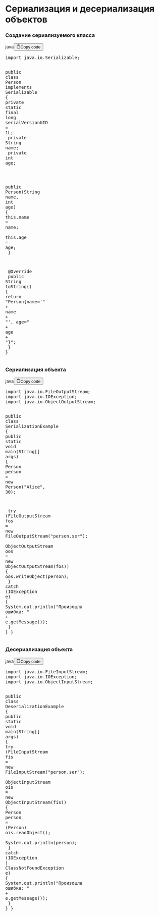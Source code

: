 <h1>Сериализация и десериализация объектов</h1>
<h3>Создание сериализуемого класса</h3>
<div class="code-element"><div class="lang-line"><text>java</text><button class="copy-button" onclick="copyCode(this)"><svg stroke="currentColor" fill="none" stroke-width="2" viewBox="0 0 24 24" stroke-linecap="round" stroke-linejoin="round" class="h-4 w-4" height="1em" width="1em" xmlns="http://www.w3.org/2000/svg"><path d="M16 4h2a2 2 0 0 1 2 2v14a2 2 0 0 1-2 2H6a2 2 0 0 1-2-2V6a2 2 0 0 1 2-2h2"></path><rect x="8" y="2" width="8" height="4" rx="1" ry="1"></rect></svg><text>Copy code</text></button></div><div class="code"><div class="highlight"><pre><span></span><span class="kn">import</span><span class="w"> </span><span class="nn">java.io.Serializable</span><span class="p">;</span>

<span class="kd">public</span><span class="w"> </span><span class="kd">class</span> <span class="nc">Person</span><span class="w"> </span><span class="kd">implements</span><span class="w"> </span><span class="n">Serializable</span><span class="w"> </span><span class="p">{</span>
<span class="w">    </span><span class="kd">private</span><span class="w"> </span><span class="kd">static</span><span class="w"> </span><span class="kd">final</span><span class="w"> </span><span class="kt">long</span><span class="w"> </span><span class="n">serialVersionUID</span><span class="w"> </span><span class="o">=</span><span class="w"> </span><span class="mi">1L</span><span class="p">;</span>
<span class="w">    </span><span class="kd">private</span><span class="w"> </span><span class="n">String</span><span class="w"> </span><span class="n">name</span><span class="p">;</span>
<span class="w">    </span><span class="kd">private</span><span class="w"> </span><span class="kt">int</span><span class="w"> </span><span class="n">age</span><span class="p">;</span>

<span class="w">    </span><span class="kd">public</span><span class="w"> </span><span class="nf">Person</span><span class="p">(</span><span class="n">String</span><span class="w"> </span><span class="n">name</span><span class="p">,</span><span class="w"> </span><span class="kt">int</span><span class="w"> </span><span class="n">age</span><span class="p">)</span><span class="w"> </span><span class="p">{</span>
<span class="w">        </span><span class="k">this</span><span class="p">.</span><span class="na">name</span><span class="w"> </span><span class="o">=</span><span class="w"> </span><span class="n">name</span><span class="p">;</span>
<span class="w">        </span><span class="k">this</span><span class="p">.</span><span class="na">age</span><span class="w"> </span><span class="o">=</span><span class="w"> </span><span class="n">age</span><span class="p">;</span>
<span class="w">    </span><span class="p">}</span>

<span class="w">    </span><span class="nd">@Override</span>
<span class="w">    </span><span class="kd">public</span><span class="w"> </span><span class="n">String</span><span class="w"> </span><span class="nf">toString</span><span class="p">()</span><span class="w"> </span><span class="p">{</span>
<span class="w">        </span><span class="k">return</span><span class="w"> </span><span class="s">&quot;Person{name=&#39;&quot;</span><span class="w"> </span><span class="o">+</span><span class="w"> </span><span class="n">name</span><span class="w"> </span><span class="o">+</span><span class="w"> </span><span class="s">&quot;&#39;, age=&quot;</span><span class="w"> </span><span class="o">+</span><span class="w"> </span><span class="n">age</span><span class="w"> </span><span class="o">+</span><span class="w"> </span><span class="s">&quot;}&quot;</span><span class="p">;</span>
<span class="w">    </span><span class="p">}</span>
<span class="p">}</span>
</pre></div></div></div>

<h3>Сериализация объекта</h3>
<div class="code-element"><div class="lang-line"><text>java</text><button class="copy-button" onclick="copyCode(this)"><svg stroke="currentColor" fill="none" stroke-width="2" viewBox="0 0 24 24" stroke-linecap="round" stroke-linejoin="round" class="h-4 w-4" height="1em" width="1em" xmlns="http://www.w3.org/2000/svg"><path d="M16 4h2a2 2 0 0 1 2 2v14a2 2 0 0 1-2 2H6a2 2 0 0 1-2-2V6a2 2 0 0 1 2-2h2"></path><rect x="8" y="2" width="8" height="4" rx="1" ry="1"></rect></svg><text>Copy code</text></button></div><div class="code"><div class="highlight"><pre><span></span><span class="kn">import</span><span class="w"> </span><span class="nn">java.io.FileOutputStream</span><span class="p">;</span>
<span class="kn">import</span><span class="w"> </span><span class="nn">java.io.IOException</span><span class="p">;</span>
<span class="kn">import</span><span class="w"> </span><span class="nn">java.io.ObjectOutputStream</span><span class="p">;</span>

<span class="kd">public</span><span class="w"> </span><span class="kd">class</span> <span class="nc">SerializationExample</span><span class="w"> </span><span class="p">{</span>
<span class="w">    </span><span class="kd">public</span><span class="w"> </span><span class="kd">static</span><span class="w"> </span><span class="kt">void</span><span class="w"> </span><span class="nf">main</span><span class="p">(</span><span class="n">String</span><span class="o">[]</span><span class="w"> </span><span class="n">args</span><span class="p">)</span><span class="w"> </span><span class="p">{</span>
<span class="w">        </span><span class="n">Person</span><span class="w"> </span><span class="n">person</span><span class="w"> </span><span class="o">=</span><span class="w"> </span><span class="k">new</span><span class="w"> </span><span class="n">Person</span><span class="p">(</span><span class="s">&quot;Alice&quot;</span><span class="p">,</span><span class="w"> </span><span class="mi">30</span><span class="p">);</span>

<span class="w">        </span><span class="k">try</span><span class="w"> </span><span class="p">(</span><span class="n">FileOutputStream</span><span class="w"> </span><span class="n">fos</span><span class="w"> </span><span class="o">=</span><span class="w"> </span><span class="k">new</span><span class="w"> </span><span class="n">FileOutputStream</span><span class="p">(</span><span class="s">&quot;person.ser&quot;</span><span class="p">);</span>
<span class="w">             </span><span class="n">ObjectOutputStream</span><span class="w"> </span><span class="n">oos</span><span class="w"> </span><span class="o">=</span><span class="w"> </span><span class="k">new</span><span class="w"> </span><span class="n">ObjectOutputStream</span><span class="p">(</span><span class="n">fos</span><span class="p">))</span><span class="w"> </span><span class="p">{</span>
<span class="w">            </span><span class="n">oos</span><span class="p">.</span><span class="na">writeObject</span><span class="p">(</span><span class="n">person</span><span class="p">);</span>
<span class="w">        </span><span class="p">}</span><span class="w"> </span><span class="k">catch</span><span class="w"> </span><span class="p">(</span><span class="n">IOException</span><span class="w"> </span><span class="n">e</span><span class="p">)</span><span class="w"> </span><span class="p">{</span>
<span class="w">            </span><span class="n">System</span><span class="p">.</span><span class="na">out</span><span class="p">.</span><span class="na">println</span><span class="p">(</span><span class="s">&quot;Произошла ошибка: &quot;</span><span class="w"> </span><span class="o">+</span><span class="w"> </span><span class="n">e</span><span class="p">.</span><span class="na">getMessage</span><span class="p">());</span>
<span class="w">        </span><span class="p">}</span>
<span class="w">    </span><span class="p">}</span>
<span class="p">}</span>
</pre></div></div></div>

<h3>Десериализация объекта</h3>
<div class="code-element"><div class="lang-line"><text>java</text><button class="copy-button" onclick="copyCode(this)"><svg stroke="currentColor" fill="none" stroke-width="2" viewBox="0 0 24 24" stroke-linecap="round" stroke-linejoin="round" class="h-4 w-4" height="1em" width="1em" xmlns="http://www.w3.org/2000/svg"><path d="M16 4h2a2 2 0 0 1 2 2v14a2 2 0 0 1-2 2H6a2 2 0 0 1-2-2V6a2 2 0 0 1 2-2h2"></path><rect x="8" y="2" width="8" height="4" rx="1" ry="1"></rect></svg><text>Copy code</text></button></div><div class="code"><div class="highlight"><pre><span></span><span class="kn">import</span><span class="w"> </span><span class="nn">java.io.FileInputStream</span><span class="p">;</span>
<span class="kn">import</span><span class="w"> </span><span class="nn">java.io.IOException</span><span class="p">;</span>
<span class="kn">import</span><span class="w"> </span><span class="nn">java.io.ObjectInputStream</span><span class="p">;</span>

<span class="kd">public</span><span class="w"> </span><span class="kd">class</span> <span class="nc">DeserializationExample</span><span class="w"> </span><span class="p">{</span>
<span class="w">    </span><span class="kd">public</span><span class="w"> </span><span class="kd">static</span><span class="w"> </span><span class="kt">void</span><span class="w"> </span><span class="nf">main</span><span class="p">(</span><span class="n">String</span><span class="o">[]</span><span class="w"> </span><span class="n">args</span><span class="p">)</span><span class="w"> </span><span class="p">{</span>
<span class="w">        </span><span class="k">try</span><span class="w"> </span><span class="p">(</span><span class="n">FileInputStream</span><span class="w"> </span><span class="n">fis</span><span class="w"> </span><span class="o">=</span><span class="w"> </span><span class="k">new</span><span class="w"> </span><span class="n">FileInputStream</span><span class="p">(</span><span class="s">&quot;person.ser&quot;</span><span class="p">);</span>
<span class="w">             </span><span class="n">ObjectInputStream</span><span class="w"> </span><span class="n">ois</span><span class="w"> </span><span class="o">=</span><span class="w"> </span><span class="k">new</span><span class="w"> </span><span class="n">ObjectInputStream</span><span class="p">(</span><span class="n">fis</span><span class="p">))</span><span class="w"> </span><span class="p">{</span>
<span class="w">            </span><span class="n">Person</span><span class="w"> </span><span class="n">person</span><span class="w"> </span><span class="o">=</span><span class="w"> </span><span class="p">(</span><span class="n">Person</span><span class="p">)</span><span class="w"> </span><span class="n">ois</span><span class="p">.</span><span class="na">readObject</span><span class="p">();</span>
<span class="w">            </span><span class="n">System</span><span class="p">.</span><span class="na">out</span><span class="p">.</span><span class="na">println</span><span class="p">(</span><span class="n">person</span><span class="p">);</span>
<span class="w">        </span><span class="p">}</span><span class="w"> </span><span class="k">catch</span><span class="w"> </span><span class="p">(</span><span class="n">IOException</span><span class="w"> </span><span class="o">|</span><span class="w"> </span><span class="n">ClassNotFoundException</span><span class="w"> </span><span class="n">e</span><span class="p">)</span><span class="w"> </span><span class="p">{</span>
<span class="w">            </span><span class="n">System</span><span class="p">.</span><span class="na">out</span><span class="p">.</span><span class="na">println</span><span class="p">(</span><span class="s">&quot;Произошла ошибка: &quot;</span><span class="w"> </span><span class="o">+</span><span class="w"> </span><span class="n">e</span><span class="p">.</span><span class="na">getMessage</span><span class="p">());</span>
<span class="w">        </span><span class="p">}</span>
<span class="w">    </span><span class="p">}</span>
<span class="p">}</span>
</pre></div></div></div>